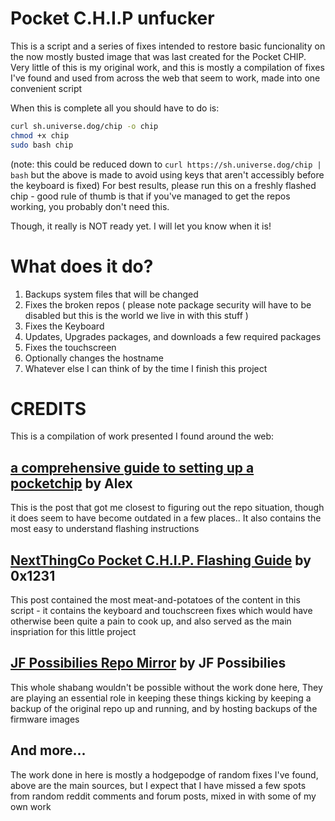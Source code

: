 # Pocket C.H.I.P unfucker

This is a script and a series of fixes intended to restore basic funcionality on the now mostly busted image that was last created for the Pocket CHIP.
Very little of this is my original work, and this is mostly a compilation of fixes I've found and used from across the web that seem to work, made into one convenient script

When this is complete all you should have to do is:
```bash
curl sh.universe.dog/chip -o chip
chmod +x chip
sudo bash chip
```
(note: this could be reduced down to `curl https://sh.universe.dog/chip | bash` but the above is made to avoid using keys that aren't accessibly before the keyboard is fixed)
For best results, please run this on a freshly flashed chip - good rule of thumb is that if you've managed to get the repos working, you probably don't need this.

Though, it really is NOT ready yet. I will let you know when it is!

# What does it do?

1. Backups system files that will be changed
2. Fixes the broken repos ( please note package security will have to be disabled but this is the world we live in with this stuff )
3. Fixes the Keyboard
4. Updates, Upgrades packages, and downloads a few required packages
5. Fixes the touchscreen
6. Optionally changes the hostname
7. Whatever else I can think of by the time I finish this project

# CREDITS
This is a compilation of work presented I found around the web:

## [a comprehensive guide to setting up a pocketchip](https://nytpu.com/gemlog/2021-04-15.gmi) by Alex
This is the post that got me closest to figuring out the repo situation, though it does seem to have become outdated in a few places.. It also contains the most easy to understand flashing instructions

## [NextThingCo Pocket C.H.I.P. Flashing Guide](https://medium.com/@0x1231/nextthingco-pocket-c-h-i-p-flashing-guide-3445492639e) by 0x1231
This post contained the most meat-and-potatoes of the content in this script - it contains the keyboard and touchscreen fixes which would have otherwise been quite a pain to cook up, and also served as the main inspriation for this little project

## [JF Possibilies Repo Mirror](http://chip.jfpossibilities.com/chip/debian/) by JF Possibilies
This whole shabang wouldn't be possible without the work done here, They are playing an essential role in keeping these things kicking by keeping a backup of the original repo up and running, and by hosting backups of the firmware images

## And more...
The work done in here is mostly a hodgepodge of random fixes I've found, above are the main sources, but I expect that I have missed a few spots from random reddit comments and forum posts, mixed in with some of my own work

